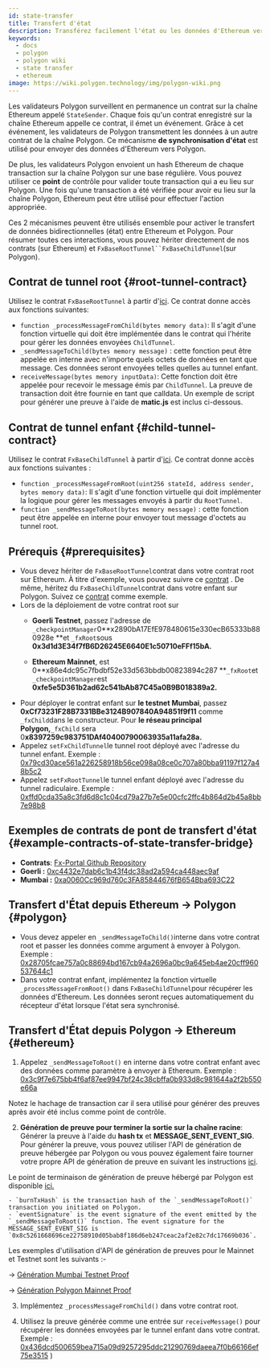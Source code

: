 ```yaml
---
id: state-transfer
title: Transfert d'état
description: Transférez facilement l'état ou les données d'Ethereum vers Polygon.
keywords:
  - docs
  - polygon
  - polygon wiki
  - state transfer
  - ethereum
image: https://wiki.polygon.technology/img/polygon-wiki.png
---
```


Les validateurs Polygon surveillent en permanence un contrat sur la chaîne Ethereum appelé `StateSender`. Chaque fois qu'un contrat enregistré sur la chaîne Ethereum appelle ce contrat, il émet un événement. Grâce à cet événement, les validateurs de Polygon transmettent les données à un autre contrat de la chaîne Polygon. Ce mécanisme **de synchronisation d'état** est utilisé pour envoyer des données d'Ethereum vers Polygon.

De plus, les validateurs Polygon envoient un hash Ethereum de chaque transaction sur la chaîne Polygon sur une base régulière. Vous pouvez utiliser ce **point** de contrôle pour valider toute transaction qui a eu lieu sur Polygon. Une fois qu'une transaction a été vérifiée pour avoir eu lieu sur la chaîne Polygon, Ethereum peut être utilisé pour effectuer l'action appropriée.

Ces 2 mécanismes peuvent être utilisés ensemble pour activer le transfert de données bidirectionnelles (état) entre Ethereum et Polygon. Pour résumer toutes ces interactions, vous pouvez hériter directement de nos contrats (sur Ethereum) et `FxBaseRootTunnel``FxBaseChildTunnel`(sur Polygon).

## Contrat de tunnel root {#root-tunnel-contract}

Utilisez le contrat `FxBaseRootTunnel` à partir d'[ici](https://github.com/jdkanani/fx-portal/blob/main/contracts/tunnel/FxBaseRootTunnel.sol). Ce contrat donne accès aux fonctions suivantes:

- `function _processMessageFromChild(bytes memory data)`: Il s'agit d'une fonction virtuelle qui doit être implémentée dans le contrat qui l'hérite pour gérer les données envoyées `ChildTunnel`.
- `_sendMessageToChild(bytes memory message)` : cette fonction peut être appelée en interne avec n'importe quels octets de données en tant que message. Ces données seront envoyées telles quelles au tunnel enfant.
- `receiveMessage(bytes memory inputData)`: Cette fonction doit être appelée pour recevoir le message émis par `ChildTunnel`. La preuve de transaction doit être fournie en tant que calldata. Un exemple de script pour générer une preuve à l'aide de **matic.js** est inclus ci-dessous.

## Contrat de tunnel enfant {#child-tunnel-contract}

Utilisez le contrat `FxBaseChildTunnel` à partir d'[ici](https://github.com/jdkanani/fx-portal/blob/main/contracts/tunnel/FxBaseChildTunnel.sol). Ce contrat donne accès aux fonctions suivantes :

- `function _processMessageFromRoot(uint256 stateId, address sender, bytes memory data)`: Il s'agit d'une fonction virtuelle qui doit implémenter la logique pour gérer les messages envoyés à partir du `RootTunnel`.
- `function _sendMessageToRoot(bytes memory message)` : cette fonction peut être appelée en interne pour envoyer tout message d'octets au tunnel root.

## Prérequis {#prerequisites}

- Vous devez hériter de `FxBaseRootTunnel`contrat dans votre contrat root sur Ethereum. À titre d'exemple, vous pouvez suivre ce [contrat](https://github.com/jdkanani/fx-portal/blob/main/contracts/examples/state-transfer/FxStateRootTunnel.sol) . De même, héritez du `FxBaseChildTunnel`contrat dans votre enfant sur Polygon. Suivez ce [contrat](https://github.com/jdkanani/fx-portal/blob/main/contracts/examples/state-transfer/FxStateChildTunnel.sol) comme exemple.
- Lors de la déploiement de votre contrat root sur
  - **Goerli Testnet**, passez l'adresse de `_checkpointManager`0**x2890bA17EfE978480615e330ecB65333b880928e **et `_fxRoot`sous **0x3d1d3E34f7fB6D26245E6640E1c50710eFFf15bA.**

  - **Ethereum Mainnet**, est 0**x86e4dc95c7fbdbf52e33d563bbdb00823894c287 **`_fxRoot`et `_checkpointManager`est **0xfe5e5D361b2ad62c541bAb87C45a0B9B018389a2.**
- Pour déployer le contrat enfant sur **le testnet Mumbai**, passez **0xCf73231F28B7331BBe3124B907840A94851f9f11** comme `_fxChild`dans le constructeur. Pour **le réseau principal Polygon,**`_fxChild` sera 0**x8397259c983751DAf40400790063935a11afa28a.**
- Appelez `setFxChildTunnel`le tunnel root déployé avec l'adresse du tunnel enfant. Exemple : [0x79cd30ace561a226258918b56ce098a08ce0c707a80bba91197f127a48b5c2](https://goerli.etherscan.io/tx/0x79cd30ace561a226258918b56ce098a08ce0c70707a80bba91197f127a48b5c2)
- Appelez `setFxRootTunnel`le tunnel enfant déployé avec l'adresse du tunnel radiculaire. Exemple : [0xffd0cda35a8c3fd6d8c1c04cd79a27b7e5e00cfc2ffc4b864d2b45a8bb7e98b8](https://mumbai.polygonscan.com/tx/0xffd0cda35a8c3fd6d8c1c04cd79a27b7e5e00cfc2ffc4b864d2b45a8bb7e98b8/internal-transactions)

## Exemples de contrats de pont de transfert d'état {#example-contracts-of-state-transfer-bridge}

- **Contrats**: [Fx-Portal Github Repository](https://github.com/jdkanani/fx-portal/tree/main/contracts/tunnel)
- **Goerli :** [0xc4432e7dab6c1b43f4dc38ad2a594ca448aec9af](https://goerli.etherscan.io/address/0xc4432e7dab6c1b43f4dc38ad2a594ca448aec9af)
- **Mumbai :** [0xa0060Cc969d760c3FA85844676fB654Bba693C22](https://mumbai.polygonscan.com/address/0xa0060Cc969d760c3FA85844676fB654Bba693C22/transactions)

## Transfert d'État depuis Ethereum → Polygon {#polygon}

- Vous devez appeler en `_sendMessageToChild()`interne dans votre contrat root et passer les données comme argument à envoyer à Polygon. Exemple : [0x28705fcae757a0c88694bd167cb94a2696a0bc9a645eb4ae20cff960537644c1](https://goerli.etherscan.io/tx/0x28705fcae757a0c88694bd167cb94a2696a0bc9a645eb4ae20cff960537644c1)
- Dans votre contrat enfant, implémentez la fonction virtuelle `_processMessageFromRoot()` dans `FxBaseChildTunnel`pour récupérer les données d'Ethereum. Les données seront reçues automatiquement du récepteur d'état lorsque l'état sera synchronisé.

## Transfert d'État depuis Polygon → Ethereum {#ethereum}

1. Appelez `_sendMessageToRoot()` en interne dans votre contrat enfant avec des données comme paramètre à envoyer à Ethereum. Exemple : [0x3c9f7e675bb4f6af87ee9947bf24c38cbffa0b933d8c981644a2f2b550e66a](https://mumbai.polygonscan.com/tx/0x3cc9f7e675bb4f6af87ee99947bf24c38cbffa0b933d8c981644a2f2b550e66a/logs)

Notez le hachage de transaction car il sera utilisé pour générer des preuves après avoir été inclus comme point de contrôle.

2. **Génération de preuve pour terminer la sortie sur la chaîne racine**: Générer la preuve à l'aide du **hash tx** et **MESSAGE_SENT_EVENT_SIG**. Pour générer la preuve, vous pouvez utiliser l'API de génération de preuve hébergée par Polygon ou vous pouvez également faire tourner votre propre API de génération de preuve en suivant les instructions [ici](https://github.com/maticnetwork/proof-generation-api).

Le point de terminaison de génération de preuve hébergé par Polygon est disponible [ici.](https://apis.matic.network/api/v1/matic/exit-payload/{burnTxHash}?eventSignature={eventSignature})

    - `burnTxHash` is the transaction hash of the `_sendMessageToRoot()` transaction you initiated on Polygon.
    - `eventSignature` is the event signature of the event emitted by the `_sendMessageToRoot()` function. The event signature for the MESSAGE_SENT_EVENT_SIG is `0x8c5261668696ce22758910d05bab8f186d6eb247ceac2af2e82c7dc17669b036`.

Les exemples d'utilisation d'API de génération de preuves pour le Mainnet et Testnet sont les suivants :-

→ [Génération Mumbai Testnet Proof](https://apis.matic.network/api/v1/mumbai/exit-payload/0x4756b76a9611cffee3d2eb645819e988c34615621ea256f818ab788d81e1f838?eventSignature=0x8c5261668696ce22758910d05bab8f186d6eb247ceac2af2e82c7dc17669b036)

→ [Génération Polygon Mainnet Proof](https://apis.matic.network/api/v1/matic/exit-payload/0x70bb6dbee84bd4ef1cd1891c666733d0803d81ac762ff7fdc4726e4525c1e23b?eventSignature=0x8c5261668696ce22758910d05bab8f186d6eb247ceac2af2e82c7dc17669b036)

3. Implémentez `_processMessageFromChild()` dans votre contrat root.

4. Utilisez la preuve générée comme une entrée sur `receiveMessage()` pour récupérer les données envoyées par le tunnel enfant dans votre contrat. Exemple : [0x436dcd500659bea715a09d9257295ddc21290769daeea7f0b66166ef75e3515](https://goerli.etherscan.io/tx/0x436dcd500659bea715a09d9257295ddc21290769daeea7f0b666166ef75e3515) )
